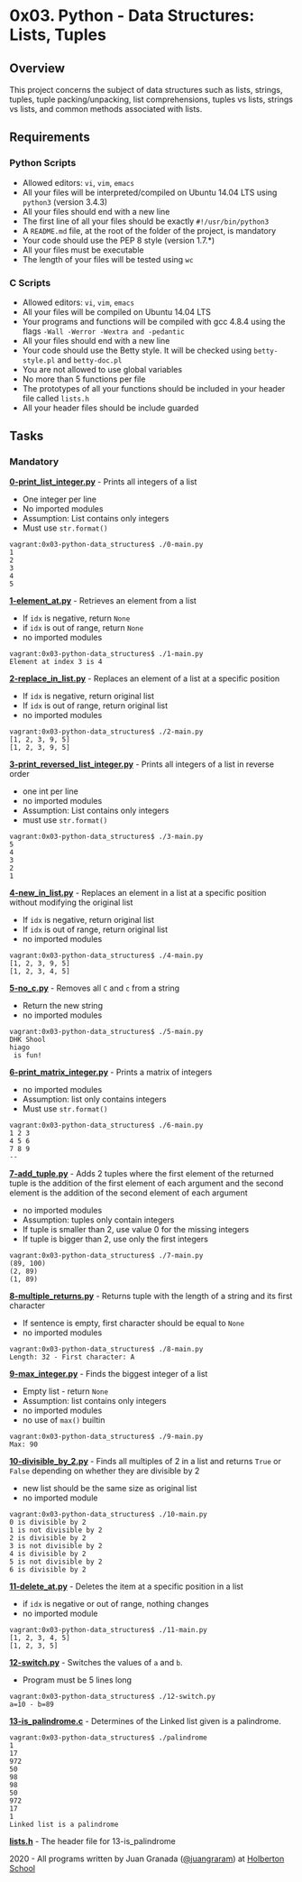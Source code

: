 # 0x03. Python - Data Structures: Lists, Tuples

## Overview
This project concerns the subject of data structures such as lists, strings, tuples, tuple packing/unpacking, list comprehensions, tuples vs lists, strings vs lists, and common methods associated with lists.

## Requirements
### Python Scripts
* Allowed editors: `vi`, `vim`, `emacs`
* All your files will be interpreted/compiled on Ubuntu 14.04 LTS using `python3` (version 3.4.3)
* All your files should end with a new line
* The first line of all your files should be exactly `#!/usr/bin/python3`
* A `README.md` file, at the root of the folder of the project, is mandatory
* Your code should use the PEP 8 style (version 1.7.*)
* All your files must be executable
* The length of your files will be tested using `wc`

### C Scripts
* Allowed editors: `vi`, `vim`, `emacs`
* All your files will be compiled on Ubuntu 14.04 LTS
* Your programs and functions will be compiled with gcc 4.8.4 using the flags `-Wall -Werror -Wextra and -pedantic`
* All your files should end with a new line
* Your code should use the Betty style. It will be checked using `betty-style.pl` and `betty-doc.pl`
* You are not allowed to use global variables
* No more than 5 functions per file
* The prototypes of all your functions should be included in your header file called `lists.h`
* All your header files should be include guarded

## Tasks
### Mandatory
**[0-print_list_integer.py](0-print_list_integer.py)** - Prints all integers of a list
* One integer per line
* No imported modules
* Assumption: List contains only integers
* Must use `str.format()`
```
vagrant:0x03-python-data_structures$ ./0-main.py
1
2
3
4
5
```

**[1-element_at.py](1-element_at.py)** - Retrieves an element from a list
* If `idx` is negative, return `None`
* if `idx` is out of range, return `None`
* no imported modules
```
vagrant:0x03-python-data_structures$ ./1-main.py
Element at index 3 is 4
```

**[2-replace_in_list.py](2-replace_in_list.py)** - Replaces an element of a list at a specific position
* If `idx` is negative, return original list
* If `idx` is out of range, return original list
* no imported modules
```
vagrant:0x03-python-data_structures$ ./2-main.py
[1, 2, 3, 9, 5]
[1, 2, 3, 9, 5]
```

**[3-print_reversed_list_integer.py](3-print_reversed_list_integer.py)** - Prints all integers of a list in reverse order
* one int per line
* no imported modules
* Assumption: List contains only integers
* must use `str.format()`
```
vagrant:0x03-python-data_structures$ ./3-main.py
5
4
3
2
1
```

**[4-new_in_list.py](4-new_in_list.py)** - Replaces an element in a list at a specific position without modifying the original list
* If `idx` is negative, return original list
* If `idx` is out of range, return original list
* no imported modules
```
vagrant:0x03-python-data_structures$ ./4-main.py
[1, 2, 3, 9, 5]
[1, 2, 3, 4, 5]
```

**[5-no_c.py](5-no_c.py)** - Removes all `C` and `c` from a string
* Return the new string
* no imported modules
```
vagrant:0x03-python-data_structures$ ./5-main.py
DHK Shool
hiago
 is fun!
```

**[6-print_matrix_integer.py](6-print_matrix_integer.py)** - Prints a matrix of integers
* no imported modules
* Assumption: list only contains integers
* Must use `str.format()`
```
vagrant:0x03-python-data_structures$ ./6-main.py
1 2 3
4 5 6
7 8 9
--

```

**[7-add_tuple.py](7-add_tuple.py)** - Adds 2 tuples where the first element of the returned tuple is the addition of the first element of each argument and the second element is the addition of the second element of each argument
* no imported modules
* Assumption: tuples only contain integers
* If tuple is smaller than 2, use value 0 for the missing integers
* If tuple is bigger than 2, use only the first integers
```
vagrant:0x03-python-data_structures$ ./7-main.py
(89, 100)
(2, 89)
(1, 89)
```

**[8-multiple_returns.py](8-multiple_returns.py)** - Returns tuple with the length of a string and its first character
* If sentence is empty, first character should be equal to `None`
* no imported modules
```
vagrant:0x03-python-data_structures$ ./8-main.py
Length: 32 - First character: A
```

**[9-max_integer.py](9-max_integer.py)** - Finds the biggest integer of a list
* Empty list - return `None`
* Assumption: list contains only integers
* no imported modules
* no use of `max()` builtin
```
vagrant:0x03-python-data_structures$ ./9-main.py
Max: 90
```

**[10-divisible_by_2.py](10-divisible_by_2.py)** - Finds all multiples of 2 in a list and returns `True` or `False` depending on whether they are divisible by 2
* new list should be the same size as original list
* no imported module
```
vagrant:0x03-python-data_structures$ ./10-main.py
0 is divisible by 2
1 is not divisible by 2
2 is divisible by 2
3 is not divisible by 2
4 is divisible by 2
5 is not divisible by 2
6 is divisible by 2
```

**[11-delete_at.py](11-delete_at.py)** - Deletes the item at a specific position in a list
* if `idx` is negative or out of range, nothing changes
* no imported module
```
vagrant:0x03-python-data_structures$ ./11-main.py
[1, 2, 3, 4, 5]
[1, 2, 3, 5]
```

**[12-switch.py](12-switch.py)** - Switches the values of `a` and `b`.
* Program must be 5 lines long
```
vagrant:0x03-python-data_structures$ ./12-switch.py
a=10 - b=89
```

**[13-is_palindrome.c](13-is_palindrome.c)** - Determines of the Linked list given is a palindrome.
```
vagrant:0x03-python-data_structures$ ./palindrome
1
17
972
50
98
98
50
972
17
1
Linked list is a palindrome
```

**[lists.h](lists.h)** - The header file for 13-is_palindrome

2020 - All programs written by Juan Granada ([@juangraram](https://twitter.com/dlangshk)) at [Holberton School](https://www.holbertonschool.com/)